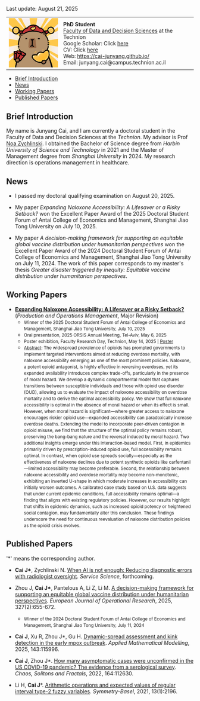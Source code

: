 Last update: August 21, 2025

<table>
<tr>
<td><img src="kapibala.png" alt="kapibala" width="150"></td>
<td>
<b>PhD Student</b><br>
<a href="https://dds.technion.ac.il/">Faculty of Data and Decision Sciences</a> at the Technion<br>   
Google Scholar: Click <a href="https://scholar.google.com/citations?hl=zh-CN&user=01RbBJYAAAAJ">here</a><br>
CV: Click <a href="https://raw.githubusercontent.com/cai-junyang/cai-junyang.github.io/main/CJY_CV.pdf">here</a><br>
Web: <a href="https://cai-junyang.github.io/">https://cai-junyang.github.io/</a><br>
Email: junyang.cai@campus.technion.ac.il<br>
</td>
</tr>
</table>

- [Brief Introduction](#brief-introduction)
- [News](#news)
- [Working Papers](#working-papers)
- [Published Papers](#published-papers)


## Brief Introduction
My name is Junyang Cai, and I am currently a doctoral student in the Faculty of Data and Decision Sciences at the *Technion*. My advisor is Prof [Noa Zychlinski](https://noazy.net.technion.ac.il/). I obtained the Bachelor of Science degree from *Harbin University of Science and Technology* in 2021 and the Master of Management degree from *Shanghai University* in 2024. My research direction is operations management in healthcare.

## News
- I passed my doctoral qualifying examination on August 20, 2025.

- My paper *Expanding Naloxone Accessibility: A Lifesaver or a Risky Setback?* won the Excellent Paper Award of the 2025 Doctoral Student Forum of Antai College of Economics and Management, Shanghai Jiao Tong University on July 10, 2025.

- My paper *A decision-making framework for supporting an equitable global vaccine distribution under humanitarian perspectives* won the Excellent Paper Award of the 2024 Doctoral Student Forum of Antai College of Economics and Management, Shanghai Jiao Tong University on July 11, 2024. The work of this paper corresponds to my master's thesis *Greater disaster triggered by inequity: Equitable vaccine distribution under humanitarian perspectives*.

## Working Papers

- **[Expanding Naloxone Accessibility: A Lifesaver or a Risky Setback?](https://noazy.net.technion.ac.il/files/2025/07/Expanding-Naloxone-Accessibility_Jul2025.pdf)** (*Production and Operations Management*,  Major Revision)
   - <small>Winner of the 2025 Doctoral Student Forum of Antai College of Economics and Management, Shanghai Jiao Tong University, July 10, 2025</small>
   - <small>Oral presentation, 2025 ORSIS Annual Meeting, Tel-Aviv, May 6, 2025</small>
   - <small>Poster exhibition, Faculty Research Day, Technion, May 14, 2025 | [Poster](https://raw.githubusercontent.com/cai-junyang/cai-junyang.github.io/main/poster.pdf)</small>
   - <small><u>Abstract</u>: The widespread prevalence of opioids has prompted governments to implement targeted interventions aimed at reducing overdose mortality, with naloxone accessibility emerging as one of the most prominent policies. Naloxone, a potent opioid antagonist, is highly effective in reversing overdoses, yet its expanded availability introduces complex trade-offs, particularly in the presence of moral hazard.
We develop a dynamic compartmental model that captures transitions between susceptible individuals and those with opioid use disorder (OUD), allowing us to evaluate the impact of naloxone accessibility on overdose mortality and to derive the optimal accessibility policy. We show that full naloxone accessibility is optimal in the absence of moral hazard or when its effect is small. However, when moral hazard is significant—where greater access to naloxone encourages riskier opioid use—expanded accessibility can paradoxically increase overdose deaths.
Extending the model to incorporate peer-driven contagion in opioid misuse, we find that the structure of the optimal policy remains robust, preserving the bang-bang nature and the reversal induced by moral hazard. Two additional insights emerge under this interaction-based model. First, in epidemics primarily driven by prescription-induced opioid use, full accessibility remains optimal. In contrast, when opioid use spreads socially—especially as the effectiveness of naloxone declines due to potent synthetic opioids like carfentanil—limited accessibility may become preferable. Second, the relationship between naloxone accessibility and overdose mortality may become non-monotonic, exhibiting an inverted U-shape in which moderate increases in accessibility can initially worsen outcomes.
A calibrated case study based on U.S. data suggests that under current epidemic conditions, full accessibility remains optimal—a finding that aligns with existing regulatory policies. However, our results highlight that shifts in epidemic dynamics, such as increased opioid potency or heightened social contagion, may fundamentally alter this conclusion. These findings underscore the need for continuous reevaluation of naloxone distribution policies as the opioid crisis evolves.</small>

## Published Papers
'\*' means the corresponding author.

- **Cai J\***, Zychlinski N. [When AI is not enough: Reducing diagnostic errors with radiologist oversight](https://pubsonline.informs.org/doi/10.1287/serv.2024.0234). *Service Science*, forthcoming.

- Zhou J, **Cai J\***, Pantelous A, Li Z, Li M. [A decision-making framework for supporting an equitable global vaccine distribution under humanitarian perspectives](https://www.sciencedirect.com/science/article/pii/S0377221725003637). *European Journal of Operational Research*, 2025, 327(2):655-672.
  - <small>Winner of the 2024 Doctoral Student Forum of Antai College of Economics and Management, Shanghai Jiao Tong University, July 11, 2024</small>

- **Cai J**, Xu R, Zhou J\*, Gu H. [Dynamic-spread assessment and kink detection in the early mpox outbreak](https://www.sciencedirect.com/science/article/abs/pii/S0307904X2500071X#:~:text=We%20analyze%20the%20mpox%20and%20COVID-19%20outbreaks%20in,decline%20phase%20earlier%20than%20COVID-19%2C%20despite%20weaker%20interventions.). *Applied Mathematical Modelling*, 2025, 143:115996. 

- **Cai J**, Zhou J\*. [How many asymptomatic cases were unconfirmed in the US COVID-19 pandemic? The evidence from a serological survey](https://www.sciencedirect.com/science/article/pii/S0960077922008116). *Chaos, Solitons and Fractals*, 2022, 164:112630. 

- Li H, **Cai J**\*. [Arithmetic operations and expected values of regular interval type-2 fuzzy variables](https://www.mdpi.com/2073-8994/13/11/2196). *Symmetry-Basel*, 2021, 13(1):2196.
